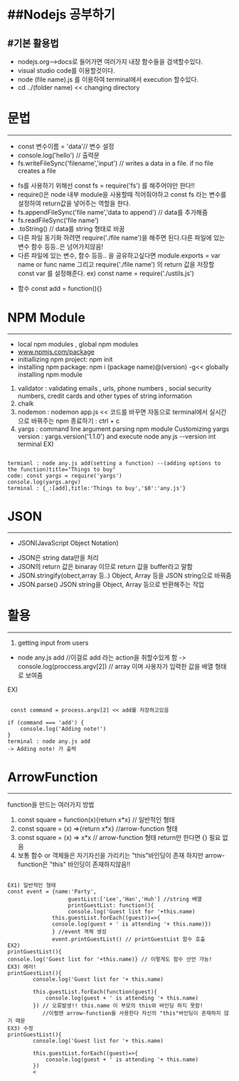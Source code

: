##Nodejs 공부하기
================================
#기본 활용법
-------------------------------
* nodejs.org-->docs로 들어가면 여러가지 내장 함수들을 검색할수있다.
* visual studio code를 이용할것이다.
* node (file name).js 를 이용하여 terminal에서 execution 할수있다.
* cd ../(folder name) << changing directory
 
# 문법
-------------------------------
* const 변수이름 = 'data'// 변수 설정
* console.log('hello') // 출력문
* fs.writeFileSync('filename','input') // writes a data in a file. if no file creates a file
- fs를 사용하기 위해선 const fs = require('fs') 를 해주어야만 한다!!
- require()은 node 내부 module을 사용할때 적어줘야하고 const fs 라는 변수를 설정하여 return값을 넣어주는 역할을 한다. 
- fs.appendFileSync('file name','data to append') // data를 추가해줌
- fs.readFileSync('file name')
- .toString() // data를 string 형태로 바꿈
- 다른 파일 동기화 하려면 require('./file name')을 해주면 된다.다른 파일에 있는 변수 함수 등등..은 넘어가지않음!
- 다른 파일에 있는 변수, 함수 등등.. 을 공유하고싶다면 module.exports = var name or func name 그리고 require('./file name') 의 return 값을 저장할 const var 를 설정해준다. ex) const name = require('./ustils.js')
* 함수 const add = function(){}

# NPM Module
------------------------------
* local npm modules , global npm modules
* www.npmjs.com/package
* initiallizing npm project: npm init
* installing npm package: npm i (package name)@(version) -g<< globally installing npm module
1. validator : validating emails , urls, phone numbers , social security numbers, credit cards and other types of string information
2. chalk
3. nodemon : nodemon app.js << 코드를 바꾸면 자동으로 terminal에서 실시간으로 바꿔주는 npm
종료하기 : ctrl + c
4. yargs : command line argument parsing npm module
           Customizing yargs version : yargs.version('1.1.0') and execute node any.js --version int terminal
EX)
<pre><code>
termianl : node any.js add(setting a function) --(adding options to the function)title="Things to buy"
code: const yargs = require('yargs')
console.log(yargs.argv)
terminal : {_:[add],title:'Things to buy','$0':'any.js'}</pre></code>

# JSON
----------------------------
* JSON(JavaScript Object Notation) 
- JSON은 string data만을 처리
- JSON의 return 값은 binaray 이므로 return 값을 buffer라고 말함 
- JSON.stringify(obect,array 등..) Object, Array 등을 JSON string으로 바꿔줌 
- JSON.parse() JSON string을 Object, Array 등으로 반환해주는 작업
# 활용
----------------------------
1. getting input from users
 - node any.js add //이걸로 add 라는 action을 취할수있게 함
 -> console.log(proccess.argv[2]) // array 이며 사용자가 입력한 값을 배열 형태로 보여줌
 
 EX)
 <pre><code>
 const command = process.argv[2] << add를 저장하고있음

if (command === 'add') {
    console.log('Adding note!')
}
terminal : node any.js add
-> Adding note! 가 출력</code></pre>

# ArrowFunction
------------------------------
function을 만드는 여러가지 방법
1. const square = function(x){return x*x} // 일반적인 형태
2. const square = (x) =>{return x*x} //arrow-function 형태
3. const square = (x) => x*x // arrow-function 형태 return만 한다면 {} 필요 없음
4. 보통 함수 or 객체들은 자기자신을 가리키는 "this"바인딩이 존재 
   하지만 arrow-function은 "this" 바인딩이 존재하지않음!!
<pre><code>
EX1) 일반적인 형태
const event = {name:'Party',
                   guestList:['Lee','Han','Huh'] //string 배열
                   printGuestList: function(){
                   console.log('Guest list for '+this.name)
              this.guestList.forEach((guest))=>{
              console.log(guest + ' is attending '+ this.name)})
              } //event 객체 생성
              event.printGuestList() // printGuestList 함수 호출
EX2)
printGuestList(){
console.log('Guest list for '+this.name)} // 이렇게도 함수 선언 가능!
EX3) 에러!
printGuestList(){
        console.log('Guest list for '+ this.name)

        this.guestList.forEach(function(guest){
            console.log(guest + ' is attending '+ this.name)
        }) // 오류발생!! this.name 이 부모의 this와 바인딩 하지 못함! 
           //이럴땐 arrow-function을 사용한다 자신의 "this"바인딩이 존재하지 않기 때문
EX3) 수정
printGuestList(){
        console.log('Guest list for '+ this.name)

        this.guestList.forEach((guest)=>{
            console.log(guest + ' is attending '+ this.name)
        })
        <
